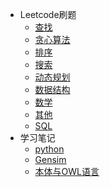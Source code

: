 <!-- GFM-TOC -->
* Leetcode刷题
	* [查找](https://github.com/xieyiyu/Notebook/blob/master/notes/leetcode/查找.md)
	* [贪心算法](https://github.com/xieyiyu/Notebook/blob/master/notes/leetcode/贪心算法.md)
	* [排序](https://github.com/xieyiyu/Notebook/blob/master/notes/leetcode/排序.md)
	* [搜索](https://github.com/xieyiyu/Notebook/blob/master/notes/leetcode/搜索.md)
	* [动态规划](https://github.com/xieyiyu/Notebook/blob/master/notes/leetcode/动态规划.md)
	* [数据结构](https://github.com/xieyiyu/Notebook/blob/master/notes/leetcode/数据结构.md)
	* [数学](https://github.com/xieyiyu/Notebook/blob/master/notes/leetcode/数学.md)
	* [其他](https://github.com/xieyiyu/Notebook/blob/master/notes/leetcode/其他.md)
	* [SQL](https://github.com/xieyiyu/Notebook/blob/master/notes/leetcode/SQL.md)
* 学习笔记
	* [python](https://github.com/xieyiyu/Notebook/blob/master/notes/学习笔记/python.md)
	* [Gensim](https://github.com/xieyiyu/Notebook/blob/master/notes/学习笔记/gensim.md)
	* [本体与OWL语言](https://github.com/xieyiyu/Notebook/blob/master/notes/学习笔记/本体.md)
<!-- GFM-TOC -->